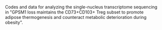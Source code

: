 Codes and data for analyzing the single-nucleus transcriptome sequencing in "GPSM1 loss maintains the CD73+CD103+ Treg subset to promote adipose thermogenesis and counteract metabolic deterioration during obesity".

